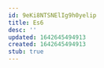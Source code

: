 ```yaml
---
id: 9eKi8NTSNElIg9h0yelip
title: Es6
desc: ''
updated: 1642645494913
created: 1642645494913
stub: true
---
```


